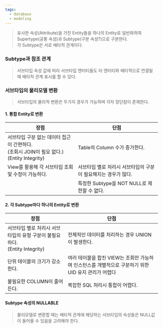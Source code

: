 ```yaml
---
tags:
  - database
  - modeling
---
```


> 유사한 속성(Attribute)을 가진 Entity들을 하나의 Entity로 일반화하여 Supertype(공통 속성)과 Subtype(구분 속성?)으로 구분한다.<br/>
>  각 Subtype은 서로 배타적 관계이다.<br/>



### Subtype과 참조 관계
> 서브타입 속성 값에 따라 서브타입 엔터티들도 타 엔터티와 배타적으로 연결될 때 배타적 관계 표시를 할 수 있다.


### 서브타입의 물리모델 변환

> 서브타입의 물리적 변환은 두가지 경우가 가능하며 각자 장단점이 존재한다.

#### 1. 통합 Entity로 변환

| 장점                                                                     | 단점                                  |
| ---------------------------------------------------------------------- | ----------------------------------- |
| 서브타입 구분 없는 데이터 접근이 간편하다.<br/>(조회시 JOIN이 필요 없다.)<br/>(Entity Integrity) | Table의 Column 수가 증가한다.              |
| View를 활용해 각 서브타입 조회 및 수정이 가능하다.                                        | 서브타입 별로 처리시 서브타입의 구분이 필요해지는 경우가 많다. |
|                                                                        | 특정한 Subtype을 NOT NULL로 제한할 수 없다.    |

#### 2. 각 Subtype마다 하나의 Entity로 변환

| 장점                                                      | 단점                                                           |
| ------------------------------------------------------- | ------------------------------------------------------------ |
| 서브타입 별로 처리시 서브타입의 유형 구분이 불필요하다.<br/> (Entity Integrity) | 전체적인 데이터를 처리하는 경우 UNION이 발생한다.                               |
| 단위 테이블의 크기가 감소한다.                                       | 여러 테이블을 합친 VIEW는 조회만 가능하며 인스턴스를 개별적으로 구분하기 위한 UID 유지 관리가 어렵다 |
| 불필요한 COLUMN이 줄어든다.                                      | 복잡한 SQL 처리시 통합이 어렵다.                                         |



#### Subtype 속성의 NULLABLE
> 물리모델로 변환할 때는 배타적 관계에 해당하는 서브타입의 속성들은 NULL값이 들어올 수 있음을 고려해야 한다.


